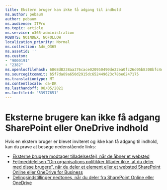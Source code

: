 ```yaml
---
title: Ekstern bruger kan ikke få adgang til indhold
ms.author: pebaum
author: pebaum
ms.audience: ITPro
ms.topic: article
ms.service: o365-administration
ROBOTS: NOINDEX, NOFOLLOW
localization_priority: Normal
ms.collection: Adm_O365
ms.assetid: ''
ms.custom:
- "9000191"
- "2382"
ms.openlocfilehash: 6868d8238aa376cace020950490de22ea0fc26d05b8308bfc4d9e5f1fc992bf2
ms.sourcegitcommit: b5f7da89a650d2915dc652449623c78be6247175
ms.translationtype: MT
ms.contentlocale: da-DK
ms.lasthandoff: 08/05/2021
ms.locfileid: "53977651"
---
```

# <a name="external-user-cannot-access-sharepoint-or-onedrive-content"></a>Eksterne brugere kan ikke få adgang SharePoint eller OneDrive indhold

Hvis en ekstern bruger er blevet inviteret og ikke kan få adgang til indhold, kan du prøve at besøge nedenstående links:

- [Eksterne brugere modtager tilladelsesfejl, når de åbner et websted](https://docs.microsoft.com/sharepoint/support/administration/access-denied-or-need-permission-error-sharepoint-online-or-onedrive-for-business)
- [Fejlmeddelelsen "Din organisations politikker tillader ikke, at du deler med disse brugere", når du deler et element eller et websted SharePoint Online eller OneDrive for Business](https://docs.microsoft.com/sharepoint/support/administration/organization-policies-do-not-allow-you-to-share-with-users-error)
- [Delingsindstillinger nedtones, når du deler fra SharePoint Online eller OneDrive](https://docs.microsoft.com/sharepoint/support/administration/sharing-options-grayed-out-when-sharing-from-sharepoint-online-or-onedrive)
